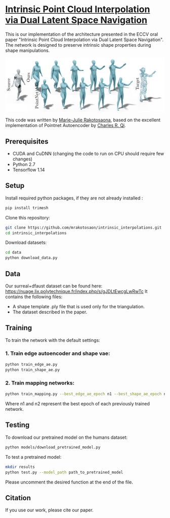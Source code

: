 # [Intrinsic Point Cloud Interpolation via Dual Latent Space Navigation](https://arxiv.org/abs/2004.01661)
This is our implementation of the architecture presented in the ECCV oral paper "Intrinsic Point Cloud Interpolation via Dual Latent Space Navigation". The network is designed to preserve intrinsic shape properties during shape manipulations.


<p align="center">
<img src="img/teaser_intrinsic.png" width="1000">
</p>


This code was written by [Marie-Julie Rakotosaona](http://www.lix.polytechnique.fr/Labo/Marie-Julie.RAKOTOSAONA/), based on the excellent implementation of Pointnet Autoencoder by [Charles R. Qi](https://web.stanford.edu/~rqi/).

## Prerequisites
* CUDA and CuDNN (changing the code to run on CPU should require few changes)
* Python 2.7
* Tensorflow 1.14

## Setup
Install required python packages, if they are not already installed :
``` bash
pip install trimesh
```


Clone this repository:
``` bash
git clone https://github.com/mrakotosaon/intrinsic_interpolations.git
cd intrinsic_interpolations
```


Download datasets:
``` bash
cd data
python download_data.py
```


 ## Data

Our surreal+dfaust dataset can be found here: https://nuage.lix.polytechnique.fr/index.php/s/gJDLtEwcgLwRwTc
It contains the following files:
- A shape template .ply file that is used only for the triangulation.
- The dataset described in the paper.


## Training
To train the network with the default settings:
### 1. Train edge autoencoder and shape vae:
``` bash
python train_edge_ae.py
python train_shape_ae.py
```
### 2. Train mapping networks:

``` bash
python train_mapping.py --best_edge_ae_epoch n1 --best_shape_ae_epoch n2
```

Where n1 and n2 represent the best epoch of each previously trained network.

## Testing

To download our pretrained model on the humans dataset: 
``` bash
python models/download_pretrained_model.py
```

To test a pretrained model:
``` bash
mkdir results
python test.py --model_path path_to_pretrained_model
```
Please uncomment the desired function at the end of the file.

## Citation
If you use our work, please cite our paper.
